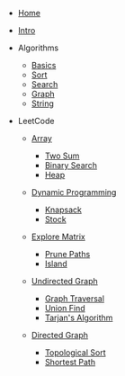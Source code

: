 
* [Home](/)

* [Intro](./Intro.md)

* Algorithms

  * [Basics](./Algorithms/Basics.md)
  * [Sort](./Algorithms/Sort.md)
  * [Search](./Algorithms/Search.md)
  * [Graph](./Algorithms/Graph.md)
  * [String](./Algorithms/String.md)

* LeetCode
  
  * [Array](./LeetCode/Array.md)
    * [Two Sum](./LeetCode/Array/TwoSum.md)
    * [Binary Search](./LeetCode/Array/BinarySearch.md)
    * [Heap](./LeetCode/Array/Heap.md)
  
  * [Dynamic Programming](./LeetCode/DynamicProgramming.md)
    * [Knapsack](./LeetCode/DynamicProgramming/Knapsack.md)
    * [Stock](./LeetCode/DynamicProgramming/Stock.md)
  
  * [Explore Matrix](./LeetCode/ExploreMatrix.md)
    * [Prune Paths](./LeetCode/ExploreMatrix/PrunePaths.md)
    * [Island](./LeetCode/ExploreMatrix/Island.md)

  * [Undirected Graph](./LeetCode/UndirectedGraph.md)
    * [Graph Traversal](./LeetCode/UndirectedGraph/GraphTraversal.md)
    * [Union Find](./LeetCode/UndirectedGraph/UnionFind.md)
    * [Tarjan's Algorithm](./LeetCode/UndirectedGraph/Tarjan'sAlgorithm.md)
      <!-- * [127. Word Ladder](./LeetCode/Problems/127_Word_Ladder.md)
      * [126. Word Ladder II](./LeetCode/Problems/126_Word_Ladder_II.md)
      * [785. Is Graph Bipartite](./LeetCode/Problems/785_Is_Graph_Bipartite.md) -->

  * [Directed Graph](./LeetCode/Directed_Graph.md)
    * [Topological Sort](./LeetCode/DirectedGraph/TopologicalSort.md)
    * [Shortest Path](./LeetCode/DirectedGraph/ShortestPath.md)
